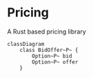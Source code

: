 # Pricing
A Rust based pricing library 

```mermaid
classDiagram
    class BidOffer~P~ {
        Option~P~ bid
        Option~P~ offer
    }
```
